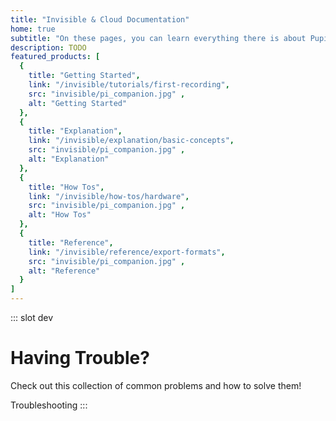 ```yaml
---
title: "Invisible & Cloud Documentation"
home: true
subtitle: "On these pages, you can learn everything there is about Pupil Invisible and Pupil Cloud."
description: TODO
featured_products: [
  {
    title: "Getting Started",
    link: "/invisible/tutorials/first-recording",
    src: "invisible/pi_companion.jpg" ,
    alt: "Getting Started"
  },
  {
    title: "Explanation",
    link: "/invisible/explanation/basic-concepts",
    src: "invisible/pi_companion.jpg" ,
    alt: "Explanation"
  },
  {
    title: "How Tos",
    link: "/invisible/how-tos/hardware",
    src: "invisible/pi_companion.jpg" ,
    alt: "How Tos"
  },
  {
    title: "Reference",
    link: "/invisible/reference/export-formats",
    src: "invisible/pi_companion.jpg" ,
    alt: "Reference"
  }
]
---
```


::: slot dev
# Having Trouble?

Check out this collection of common problems and how to solve them!

<v-btn round dark to="/invisible/troubleshooting" class="bg-link-blue ml-0"> Troubleshooting </v-btn>
:::

